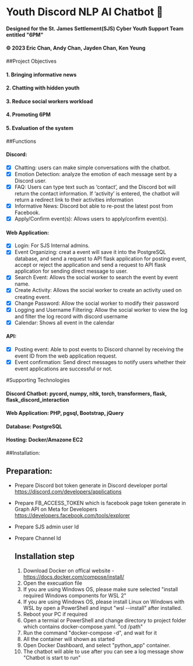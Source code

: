 # Youth Discord NLP AI Chatbot 🤖
#### Designed for the St. James Settlement(SJS) Cyber Youth Support Team entitled "6PM"
#### © 2023 Eric Chan, Andy Chan, Jayden Chan, Ken Yeung

##Project Objectives
#### 1. Bringing informative news 
#### 2. Chatting with hidden youth 
#### 3. Reduce social workers workload 
#### 4. Promoting 6PM 
#### 5.	Evaluation of the system 

##Functions
#### Discord: 
-[x] Chatting: users can make simple conversations with the chatbot.
-[x] Emotion Detection: analyze the emotion of each message sent by a Discord user.
-[x] FAQ: Users can type text such as ‘contact’, and the Discord bot will return the contact information. If ‘activity’ is entered, the chatbot will return a redirect link to their activities information
-[x] Informative News: Discord bot able to re-post the latest post from Facebook. 
-[x] Apply/Confirm event(s): Allows users to apply/confirm event(s). 

#### Web Application:
-[x] Login: For SJS Internal admins.
-[x] Event Organizing: creat a event will save it into the PostgreSQL database, and send a request to API flask application for posting event, accept or reject the application and send a request to API flask application for sending direct message to user.
-[x] Search Event: Allows the social worker to search the event by event name.
-[x] Create Activity: Allows the social worker to create an activity used on creating event.
-[x] Change Password: Allow the social worker to modify their password
-[x] Logging and Username Filtering: Allow the social worker to view the log and filter the log record with discord username
-[x] Calendar: Shows all event in the calendar
  
#### API:
-[x] Posting event: Able to post events to Discord channel by receiving the event ID from the web application request.
-[x] Event confirmation: Send direct messages to notify users whether their event applications are successful or not.

#Supporting Technologies
#### Discord Chatbot: pycord, numpy, nltk, torch, transformers, flask, flask_discord_interaction
#### Web Application: PHP, pgsql, Bootstrap, jQuery
#### Database: PostgreSQL
#### Hosting: Docker/Amazone EC2

##Installation:
  ## Preparation:
* Prepare Discord bot token generate in Discord developer portal https://discord.com/developers/applications
* Prepare FB_ACCESS_TOKEN which is facebook page token generate in Graph API on Meta for Developers https://developers.facebook.com/tools/explorer
* Prepare SJS admin user Id
* Prepare Channel Id

  ## Installation step
  1. Download Docker on offical website - https://docs.docker.com/compose/install/
  2. Open the execuation file
  3. If you are using Windows OS, please make sure selected "install required Windows components for WSL 2"
  4. If you are using Windows OS, please install Linux on Windows with WSL by open a PowerShell and input "wsl --install" after installed.
  5. Reboot your PC if required
  6. Open a termial or PowerShell and change directory to project folder which contains docker-compose.yaml. "cd /path"
  7. Run the command "docker-compose -d", and wait for it
  8. All the container will shown as started
  9. Open Docker Dashboard, and select "python_app" container.
  10. The chatbot will able to use after you can see a log message show "Chatbot is start to run"
